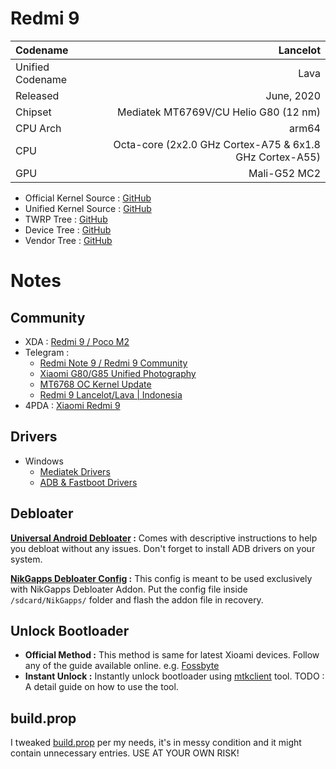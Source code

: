# Redmi 9

| Codename | Lancelot |
|:----------|---------:|
| Unified Codename | Lava |
| Released | June, 2020 |
| Chipset | Mediatek MT6769V/CU Helio G80 (12 nm)
| CPU Arch | arm64 |
| CPU | Octa-core (2x2.0 GHz Cortex-A75 & 6x1.8 GHz Cortex-A55) |
| GPU | Mali-G52 MC2 |

- Official Kernel Source : [GitHub](https://github.com/MiCode/Xiaomi_Kernel_OpenSource/tree/lancelot-q-oss)
- Unified Kernel Source : [GitHub](https://github.com/Redmi-MT6768/android_kernel_xiaomi_mt6768)
- TWRP Tree : [GitHub](https://github.com/rama982/android_device_xiaomi_lancelot-twrp)
- Device Tree : [GitHub](https://github.com/Redmi-MT6768/android_device_xiaomi_lava)
- Vendor Tree : [GitHub](https://github.com/Redmi-MT6768/android_vendor_xiaomi_lava)


# Notes

## Community

- XDA : [Redmi 9 / Poco M2](https://forum.xda-developers.com/c/redmi-9-poco-m2.11167/)
- Telegram :
  - [Redmi Note 9 / Redmi 9 Community](https://t.me/HelioG85_Unified)
  - [Xiaomi G80/G85 Unified Photography](https://t.me/HelioG85_Photography)
  - [MT6768 OC Kernel Update](https://t.me/ocmt6768c)
  - [Redmi 9 Lancelot/Lava | Indonesia](https://t.me/redmi_9)
- 4PDA : [Xiaomi Redmi 9](https://4pda.to/forum/index.php?showtopic=985518)

## Drivers
- Windows
  - [Mediatek Drivers](https://gsmusbdriver.com/install-mediatek-driver-auto-installer)
  - [ADB & Fastboot Drivers](https://github.com/fawazahmed0/Latest-adb-fastboot-installer-for-windows) 

## Debloater 
**[Universal Android Debloater](https://github.com/0x192/universal-android-debloater) :** Comes with descriptive instructions to help you debloat without any issues. Don't forget to install ADB drivers on your system.

**[NikGapps Debloater Config](/sdcard/NikGapps/debloater.config) :** This config is meant to be used exclusively with NikGapps Debloater Addon. Put the config file inside `/sdcard/NikGapps/` folder and flash the addon file in recovery.

## Unlock Bootloader
- **Official Method :** This method is same for latest Xioami devices. Follow any of the guide available online. e.g. [Fossbyte](https://fossbytes.com/how-to-unlock-bootloader-on-xiaomi-devices-using-mi-unlock-tool/)
- **Instant Unlock :** Instantly unlock bootloader using [mtkclient](https://github.com/bkerler/mtkclient) tool. TODO : A detail guide on how to use the tool.

## build.prop 
I tweaked [build.prop](/system/build.prop) per my needs, it's in messy condition and it might contain unnecessary entries. USE AT YOUR OWN RISK!

